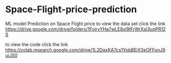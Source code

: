 # Space-Flight-price-prediction
ML model Prediction on Space Flight price
to view the data set click the link
https://drive.google.com/drive/folders/1FojrvYHa7wLE8xI9lFrWrXsI3uqPR12S

to view the code click the link
https://colab.research.google.com/drive/1L2DqxKA7cs1YobBEjX3eOFFonJ9uiJS0
